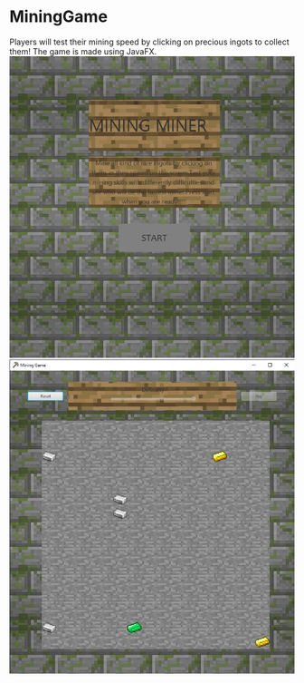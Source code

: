 # MiningGame
 Players will test their mining speed by clicking on precious ingots to collect them!
 The game is made using JavaFX.
 ![image](Menu.PNG)
 ![image](MiningGameInterface.PNG)
 
